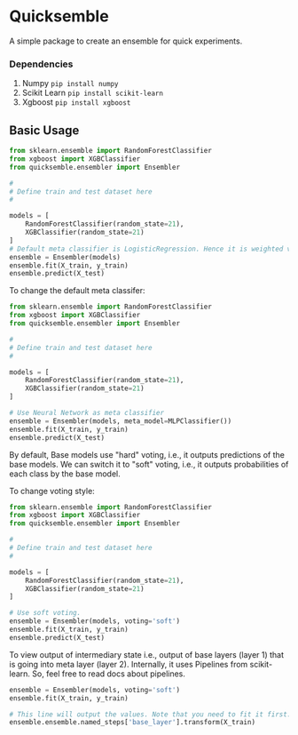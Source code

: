 # Quicksemble
A simple package to create an ensemble for quick experiments.

### Dependencies
1. Numpy `pip install numpy`
2. Scikit Learn `pip install scikit-learn`
3. Xgboost `pip install xgboost`

## Basic Usage
```python
from sklearn.ensemble import RandomForestClassifier
from xgboost import XGBClassifier
from quicksemble.ensembler import Ensembler

#
# Define train and test dataset here
#

models = [
    RandomForestClassifier(random_state=21),
    XGBClassifier(random_state=21)
]
# Default meta classifier is LogisticRegression. Hence it is weighted voting.
ensemble = Ensembler(models)
ensemble.fit(X_train, y_train)
ensemble.predict(X_test)

```

To change the default meta classifer:
```python
from sklearn.ensemble import RandomForestClassifier
from xgboost import XGBClassifier
from quicksemble.ensembler import Ensembler

#
# Define train and test dataset here
#

models = [
    RandomForestClassifier(random_state=21),
    XGBClassifier(random_state=21)
]

# Use Neural Network as meta classifier
ensemble = Ensembler(models, meta_model=MLPClassifier())
ensemble.fit(X_train, y_train)
ensemble.predict(X_test)
```

By default, Base models use "hard" voting, i.e., it outputs predictions of the 
base models. We can switch it to "soft" voting, i.e., it outputs probabilities
of each class by the base model.

To change voting style:
```python
from sklearn.ensemble import RandomForestClassifier
from xgboost import XGBClassifier
from quicksemble.ensembler import Ensembler

#
# Define train and test dataset here
#

models = [
    RandomForestClassifier(random_state=21),
    XGBClassifier(random_state=21)
]

# Use soft voting. 
ensemble = Ensembler(models, voting='soft')
ensemble.fit(X_train, y_train)
ensemble.predict(X_test)
```

To view output of intermediary state i.e., output of base layers (layer 1)
that is going into meta layer (layer 2). Internally, it uses Pipelines from
scikit-learn. So, feel free to read docs about pipelines.
```python
ensemble = Ensembler(models, voting='soft')
ensemble.fit(X_train, y_train)

# This line will output the values. Note that you need to fit it first.
ensemble.ensemble.named_steps['base_layer'].transform(X_train)
```
